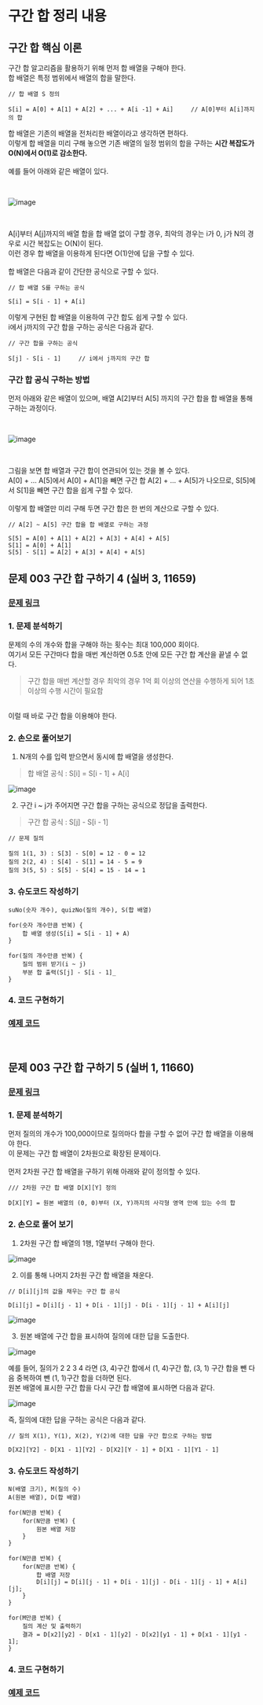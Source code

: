 # 구간 합 정리 내용

## 구간 합 핵심 이론
구간 합 알고리즘을 활용하기 위해 먼저 합 배열을 구해야 한다.
<br>
합 배열은 특정 범위에서 배열의 합을 말한다.

```
// 합 배열 S 정의

S[i] = A[0] + A[1] + A[2] + ... + A[i -1] + Ai]     // A[0]부터 A[i]까지의 합
```

합 배열은 기존의 배열을 전처리한 배열이라고 생각하면 편하다.
<br>
이렇게 합 배열을 미리 구해 놓으면 기존 배열의 일정 범위의 합을 구하는 <b>시간 복잡도가 O(N)에서 O(1)로 감소한다.</b>
<br>
<br>
예를 들어 아래와 같은 배열이 있다.

<br>

![image](https://user-images.githubusercontent.com/87363461/229328343-daf04fcd-b131-451e-b545-bf0dfafde7ae.png)

<br>

A[i]부터 A[j]까지의 배열 합을 합 배열 없이 구할 경우, 최악의 경우는 i가 0, j가 N의 경우로 시간 복잡도는 O(N)이 된다.
<br>
이런 경우 합 배열을 이용하게 된다면 O(1)안에 답을 구할 수 있다.
<br>
<br>
합 배열은 다음과 같이 간단한 공식으로 구할 수 있다.

```
// 합 배열 S를 구하는 공식

S[i] = S[i - 1] + A[i]
```

이렇게 구현된 합 배열을 이용하여 구간 합도 쉽게 구할 수 있다.
<br>
i에서 j까지의 구간 합을 구하는 공식은 다음과 같다.

```
// 구간 합을 구하는 공식

S[j] - S[i - 1]     // i에서 j까지의 구간 합
```

### 구간 합 공식 구하는 방법
먼저 아래와 같은 배열이 있으며, 배열 A[2]부터 A[5] 까지의 구간 합을 합 배열을 통해 구하는 과정이다.

<br>

![image](https://user-images.githubusercontent.com/87363461/229328430-564597de-c3c4-41fc-85ee-5a79e3388f0e.png)

<br>

그림을 보면 합 배열과 구간 합이 연관되어 있는 것을 볼 수 있다.
<br>
A[0] + ... A[5]에서 A[0] + A[1]을 빼면 구간 합 A[2] + ... + A[5]가 나오므로, S[5]에서 S[1]을 빼면 구간 합을 쉽게 구할 수 있다.
<br>
<br>
이렇게 합 배열만 미리 구해 두면 구간 합은 한 번의 계산으로 구할 수 있다.

```
// A[2] ~ A[5] 구간 합을 합 배열로 구하는 과정

S[5] = A[0] + A[1] + A[2] + A[3] + A[4] + A[5]
S[1] = A[0] + A[1]
S[5] - S[1] = A[2] + A[3] + A[4] + A[5]
```

## 문제 003 구간 합 구하기 4 (실버 3, 11659)

### [문제 링크](https://www.acmicpc.net/problem/11659)

### 1. 문제 분석하기
문제의 수의 개수와 합을 구해야 하는 횟수는 최대 100,000 회이다.
<br>
여기서 모든 구간마다 합을 매번 계산하면 0.5초 안에 모든 구간 합 계산을 끝낼 수 없다.
> 구간 합을 매번 계산할 경우 최악의 경우 1억 회 이상의 연산을 수행하게 되어 1초 이상의 수행 시간이 필요함

<br>
이럴 때 바로 구간 합을 이용해야 한다.

### 2. 손으로 풀어보기

1. N개의 수를 입력 받으면서 동시에 합 배열을 생성한다.
> 합 배열 공식 : S[i] = S[i - 1] + A[i]

![image](https://user-images.githubusercontent.com/87363461/229328858-d6d31d74-9b97-4819-92ef-bdfb75c2b6c5.png)

2. 구간 i ~ j가 주어지면 구간 합을 구하는 공식으로 정답을 출력한다.
> 구간 합 공식 : S[j] - S[i - 1]

```
// 문제 질의

질의 1(1, 3) : S[3] - S[0] = 12 - 0 = 12
질의 2(2, 4) : S[4] - S[1] = 14 - 5 = 9
질의 3(5, 5) : S[5] - S[4] = 15 - 14 = 1
```

### 3. 슈도코드 작성하기

```
suNo(숫자 개수), quizNo(질의 개수), S(합 배열)

for(숫자 개수만큼 반복) { 
    합 배열 생성(S[i] = S[i - 1] + A)
}

for(질의 개수만큼 반복) {
    질의 범위 받기(i ~ j)
    부분 합 출력(S[j] - S[i - 1]_
}
```

### 4. 코드 구현하기

### [예제 코드](https://github.com/JeHeeYu/Book-Reviews/blob/main/Algorithm/Do%20it!%20%EC%95%8C%EA%B3%A0%EB%A6%AC%EC%A6%98%20%EC%BD%94%EB%94%A9%20%ED%85%8C%EC%8A%A4%ED%8A%B8%20C%2B%2B%20%ED%8E%B8/Chapter%202.%20%EC%9E%90%EB%A3%8C%EA%B5%AC%EC%A1%B0/%EA%B5%AC%EA%B0%84%20%ED%95%A9/11659.cpp)


<br>


## 문제 003 구간 합 구하기 5 (실버 1, 11660)

### [문제 링크](https://www.acmicpc.net/problem/11660)

### 1. 문제 분석하기
먼저 질의의 개수가 100,000이므로 질의마다 합을 구할 수 없어 구간 합 배열을 이용해야 한다.
<br>
이 문제는 구간 합 배열이 2차원으로 확장된 문제이다.
<br>
<br>
먼저 2차원 구간 합 배열을 구하기 위해 아래와 같이 정의할 수 있다.

```
/// 2차원 구간 합 배열 D[X][Y] 정의

D[X][Y] = 원본 배열의 (0, 0)부터 (X, Y)까지의 사각형 영역 안에 있는 수의 합
```

### 2. 손으로 풀어 보기

1. 2차원 구간 합 배열의 1행, 1열부터 구해야 한다.

![image](https://user-images.githubusercontent.com/87363461/230532839-ae70ed7d-bbd6-4ee7-8440-1540a0a9230b.png)

2. 이를 통해 나머지 2차원 구간 합 배열을 채운다.

```
// D[i][j]의 값을 채우는 구간 합 공식

D[i][j] = D[i][j - 1] + D[i - 1][j] - D[i - 1][j - 1] + A[i][j]
```

![image](https://user-images.githubusercontent.com/87363461/230532922-0e8d70ef-4cd5-4bd1-935f-f9290b95098f.png)

3. 원본 배열에 구간 합을 표시하여 질의에 대한 답을 도출한다.

![image](https://user-images.githubusercontent.com/87363461/230533007-7b0d8b07-e450-4d0d-96b8-c8c0cc2adb0b.png)

예를 들어, 질의가 2 2 3 4 라면 (3, 4)구간 합에서 (1, 4)구간 합, (3, 1) 구간 합을 뺀 다음 중복하여 뺀 (1, 1)구간 합을 더하면 된다.
<br>
원본 배열에 표시한 구간 합을 다시 구간 합 배열에 표시하면 다음과 같다.

![image](https://user-images.githubusercontent.com/87363461/230533092-a69639ae-feb8-4421-8ea3-555f4d4ca952.png)

즉, 질의에 대한 답을 구하는 공식은 다음과 같다.

```
// 질의 X(1), Y(1), X(2), Y(2)에 대한 답을 구간 합으로 구하는 방법

D[X2][Y2] - D[X1 - 1][Y2] - D[X2][Y - 1] + D[X1 - 1][Y1 - 1]
```

### 3. 슈도코드 작성하기

```
N(배열 크기), M(질의 수)
A(원본 배열), D(합 배열)

for(N만큼 반복) {
    for(N만큼 반복) {
        원본 배열 저장
    }
}

for(N만큼 반복) {
    for(N만큼 반복) {
        합 배열 저장
        D[i][j] = D[i][j - 1] + D[i - 1][j] - D[i - 1][j - 1] + A[i][j];
    }
}

for(M만큼 반복) {
    질의 계산 및 출력하기
    결과 = D[x2][y2] - D[x1 - 1][y2] - D[x2][y1 - 1] + D[x1 - 1][y1 - 1];
}
```

### 4. 코드 구현하기

### [예제 코드](https://github.com/JeHeeYu/Book-Reviews/blob/main/Algorithm/Do%20it!%20%EC%95%8C%EA%B3%A0%EB%A6%AC%EC%A6%98%20%EC%BD%94%EB%94%A9%20%ED%85%8C%EC%8A%A4%ED%8A%B8%20C%2B%2B%20%ED%8E%B8/Chapter%202.%20%EC%9E%90%EB%A3%8C%EA%B5%AC%EC%A1%B0/%EA%B5%AC%EA%B0%84%20%ED%95%A9/11660.cpp)


<br>
